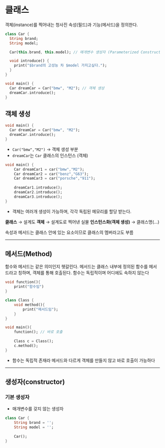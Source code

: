 
# 클래스
객체(instance)를 찍어내는 청사진
속성(필드)과 기능(메서드)을 정의한다.
```dart
class Car {
  String brand;
  String model;

  Car(this.brand, this.model); // 매개변수 생성자 (Parameterized Constructor)

  void introduce() {
    print("$brand의 고성능 차 $model 가지고싶다.");
  }
}

void main() {
  Car dreamCar = Car("bmw", "M2"); // 객체 생성
  dreamCar.introduce();
}

```

## 객체 생성 
```dart
void main() {
  Car dreamCar = Car("bmw", "M2");
  dreamCar.introduce();
}
```

- `Car("bmw","M2")` → 객체 생성 부분
- `dreamCar`는 `Car` 클래스의 인스턴스 (객체)

```dart
void main() {
	Car dreamCar1 = car("bmw","M2");
	Car dreamCar2 = car("benz","G63");
	Car dreamCar3 = car("porsche","911");
	
	dreamCar1.introduce();
	dreamCar2.introduce();
	dreamCar3.introduce();
}
```

- 객체는 여러개 생성이 가능하며, 각각 독립된 메모리를 할당 받는다.

**클래스** → 설계도
**객체** → 설계도로 찍어낸 실물
**인스턴스화(객체 생성)** → 클래스명(…)

속성과 메서드는 클래스 안에 있는 요소이므로 클래스의 멤버라고도 부름

---
## 메서드(Method)

함수와 메서드는 같은 의미인지 헷갈린다.
메서드는 클래스 내부에 정의된 함수를 메서드라고 칭하며, 객체를 통해 호출된다.
함수는 독립적이며 어디에도 속하지 않는다

```dart
void function(){
	print("함수임")
}

class Class {
	void method(){
		print("메서드임");
	}
}

void main(){
	function(); // 바로 호출
	
	Class c = Class();
	c.method();
}
```
- 함수는 독립적 존재라 메서드와 다르게 객체를 만들지 않고 바로 호출이 가능하다

---
## 생성자(constructor)

### 기본 생성자
- 매개변수를 갖지 않는 생성자
```dart
class Car {
	String brand = '';
	String model = '';
	
	Car();
}
```